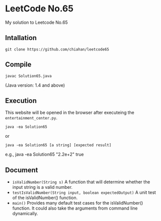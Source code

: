 # LeetCode No.65
My solution to Leetcode No.65

## Intallation
```
git clone https://github.com/chiahan/leetcode65
```

## Compile 
```
javac Solution65.java
```
(Java version: 1.4 and above)

## Execution
This website will be opened in the browser after executeing the `entertainment_center.py`. 
```
java -ea Solution65
```
or 
```
java -ea Solution65 [a string] [expected result]
```
e.g., java -ea Solution65 "2.2e+2" true

## Document
- `isValidNumber(String s)`
A function that will determine whether the input string is a valid number.
- `testIsValidNumber(String input, boolean expectedOutput)`
A unit test of the isValidNumber() function.
- `main()`
Provides many default test cases for the isValidNumber() function.
It could also take the arguments from command line dynamically.

